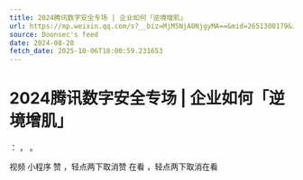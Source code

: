 ```yaml
---
title: 2024腾讯数字安全专场 | 企业如何「逆境增肌」
url: https://mp.weixin.qq.com/s?__biz=MjM5NjA0NjgyMA==&mid=2651300179&idx=2&sn=89171d5419f8321029040cca57d047e5
source: Doonsec's feed
date: 2024-08-28
fetch_date: 2025-10-06T18:00:59.231653
---
```


# 2024腾讯数字安全专场 | 企业如何「逆境增肌」

：
，
。

视频
小程序
赞
，轻点两下取消赞
在看
，轻点两下取消在看